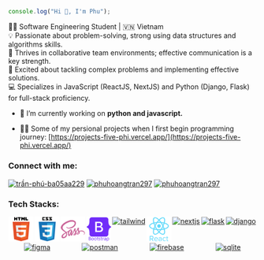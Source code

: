   ```javascript
console.log("Hi 👋, I'm Phu");
```
<p>👩‍💻 Software Engineering Student | 🇻🇳 Vietnam </br>💡 Passionate about problem-solving, strong using data structures and algorithms skills. </br>🤝 Thrives in collaborative team environments; effective communication is a key strength.</br>💪 Excited about tackling complex problems and implementing effective solutions. </br>💻 Specializes in JavaScript (ReactJS, NextJS) and Python (Django, Flask) for full-stack proficiency.

- 🔭 I’m currently working on **python and javascript.**

- 👨‍💻 Some of my persional projects when I first begin programming journey: [https://projects-five-phi.vercel.app/](https://projects-five-phi.vercel.app/)

<h3 align="left">Connect with me:</h3>
<p align="left">
<a href="https://linkedin.com/in/trần-phú-ba05aa229" target="blank"><img align="center" src="https://raw.githubusercontent.com/rahuldkjain/github-profile-readme-generator/master/src/images/icons/Social/linked-in-alt.svg" alt="trần-phú-ba05aa229" height="30" width="50" /></a>
<a href="https://www.hackerrank.com/phuhoangtran297" target="blank"><img align="center" src="https://raw.githubusercontent.com/rahuldkjain/github-profile-readme-generator/master/src/images/icons/Social/hackerrank.svg" alt="phuhoangtran297" height="30" width="50" /></a>
<a href="https://www.leetcode.com/phuhoangtran297" target="blank"><img align="center" src="https://raw.githubusercontent.com/rahuldkjain/github-profile-readme-generator/master/src/images/icons/Social/leet-code.svg" alt="phuhoangtran297" height="30" width="50" /></a>
  
</p>

<h3 align="left">Tech Stacks:</h3>
<div style="display: flex; flex-wrap: wrap; justify-content: space-around;>
  <!-- First Row -->
  <a href="https://www.w3.org/html/" target="_blank" rel="noreferrer"><img src="https://raw.githubusercontent.com/devicons/devicon/master/icons/html5/html5-original-wordmark.svg" alt="html5" width="50" height="50"/></a>
  <a href="https://www.w3schools.com/css/" target="_blank" rel="noreferrer"><img src="https://raw.githubusercontent.com/devicons/devicon/master/icons/css3/css3-original-wordmark.svg" alt="css3" width="50" height="50"/></a>
  <a href="https://sass-lang.com" target="_blank" rel="noreferrer"><img src="https://raw.githubusercontent.com/devicons/devicon/master/icons/sass/sass-original.svg" alt="sass" width="50" height="50"/></a>
  <a href="https://getbootstrap.com" target="_blank" rel="noreferrer"><img src="https://raw.githubusercontent.com/devicons/devicon/master/icons/bootstrap/bootstrap-plain-wordmark.svg" alt="bootstrap" width="50" height="50"/></a>
  <a href="https://tailwindcss.com/" target="_blank" rel="noreferrer"><img src="https://w7.pngwing.com/pngs/293/485/png-transparent-tailwind-css-hd-logo.png" alt="tailwind" width="50" height="50"/></a>
  <a href="https://reactjs.org/" target="_blank" rel="noreferrer"><img src="https://raw.githubusercontent.com/devicons/devicon/master/icons/react/react-original-wordmark.svg" alt="react" width="50" height="50"/></a>
  <a href="https://nextjs.org/" target="_blank" rel="noreferrer"><img src="https://cdn.worldvectorlogo.com/logos/nextjs-2.svg" alt="nextjs" width="60" height="60"/></a>
  <a href="https://flask.palletsprojects.com/en/3.0.x/" targer="_blank" rel="noreferrer"><img src="https://www.vectorlogo.zone/logos/pocoo_flask/pocoo_flask-icon.svg" alt="flask" width="50" height="50"/></a>
  <a href="https://www.djangoproject.com/" target="_blank" rel="noreferrer"><img src="https://cdn.worldvectorlogo.com/logos/django.svg" alt="django" width="50" height="50"/></a>
  <a href="https://www.figma.com/" target="_blank" rel="noreferrer"><img src="https://www.vectorlogo.zone/logos/figma/figma-icon.svg" alt="figma" width="50" height="50"/></a>
  <a href="https://postman.com" target="_blank" rel="noreferrer"><img src="https://www.vectorlogo.zone/logos/getpostman/getpostman-icon.svg" alt="postman" width="50" height="50"/></a>
  <a href="https://firebase.google.com/" target="_blank" rel="noreferrer"><img src="https://www.vectorlogo.zone/logos/firebase/firebase-icon.svg" alt="firebase" width="50" height="50"/></a>
  <a href="https://wwnexw.sqlite.org/" target="_blank" rel="noreferrer"><img src="https://www.vectorlogo.zone/logos/sqlite/sqlite-icon.svg" alt="sqlite" width="50" height="50"/></a>
 </div>
